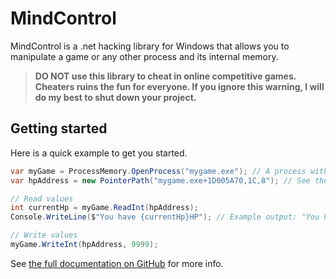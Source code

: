 ﻿# MindControl

MindControl is a .net hacking library for Windows that allows you to manipulate a game or any other process and its internal memory.

> **DO NOT use this library to cheat in online competitive games. Cheaters ruins the fun for everyone. If you ignore this warning, I will do my best to shut down your project.**

## Getting started

Here is a quick example to get you started.

```csharp
var myGame = ProcessMemory.OpenProcess("mygame.exe"); // A process with this name must be running
var hpAddress = new PointerPath("mygame.exe+1D005A70,1C,8"); // See the docs for how to determine these

// Read values
int currentHp = myGame.ReadInt(hpAddress);
Console.WriteLine($"You have {currentHp}HP"); // Example output: "You have 50HP"

// Write values
myGame.WriteInt(hpAddress, 9999);
```

See [the full documentation on GitHub](https://github.com/Doublevil/mind-control) for more info.